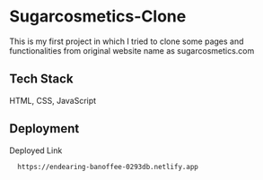 # Sugarcosmetics-Clone
This is my first project in which I tried to clone some pages and functionalities from original website name as sugarcosmetics.com


## Tech Stack

HTML, CSS, JavaScript


## Deployment

Deployed Link

```bash
  https://endearing-banoffee-0293db.netlify.app
```
